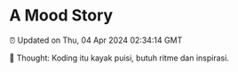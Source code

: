 # A Mood Story

⏰ Updated on Thu, 04 Apr 2024 02:34:14 GMT

💭 Thought: Koding itu kayak puisi, butuh ritme dan inspirasi.

